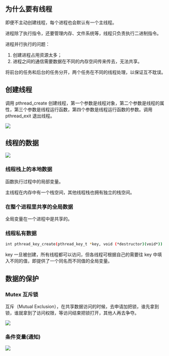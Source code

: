 ## 为什么要有线程

即便不主动创建线程，每个进程也会默认有一个主线程。

进程除了执行指令，还要管理内存、文件系统等，线程只负责执行二进制指令。

进程并行执行的问题：

1. 创建进程占用资源太多；
2. 进程之间的通信需要数据在不同的内存空间传来传去，无法共享。

将前台的任务和后台的任务分开，两个任务在不同的线程处理，以保证互不耽误。

## 创建线程

调用 pthread_create 创建线程，第一个参数是线程对象，第二个参数是线程的属性，第三个参数是线程运行函数，第四个参数是线程运行函数的参数。调用 pthread_exit 退出线程。

![](https://blog-1252173264.cos.ap-shanghai.myqcloud.com/1649251118763-7666a93d-777c-4822-b01b-e6879c04c71a.png)

## 线程的数据

![](https://blog-1252173264.cos.ap-shanghai.myqcloud.com/1649251216697-af293a52-3713-48bd-90f8-fe73e433d0b9.png)

### 线程栈上的本地数据

函数执行过程中的局部变量。

主线程在内存中有一个栈空间，其他线程栈也拥有独立的栈空间。

### 在整个进程里共享的全局数据

全局变量在一个进程中是共享的。

### 线程私有数据

```bash
int pthread_key_create(pthread_key_t *key, void (*destructor)(void*))
```

key 一旦被创建，所有线程都可以访问，但各线程可根据自己的需要往 key 中填入不同的值，即提供了一个同名而不同值的全局变量。

## 数据的保护

### Mutex 互斥锁

互斥（Mutual Exclusion），在共享数据访问的时候，去申请加把锁，谁先拿到锁，谁就拿到了访问权限，等访问结束把锁打开，其他人再去争夺。

![](https://blog-1252173264.cos.ap-shanghai.myqcloud.com/1649251720740-5c0de1df-889e-4cd9-aab8-66dcb5710f1e.png)

### 条件变量(通知)

![](https://blog-1252173264.cos.ap-shanghai.myqcloud.com/1649252032178-1779e3da-f885-484c-b6b5-298a29bead4d.png)
